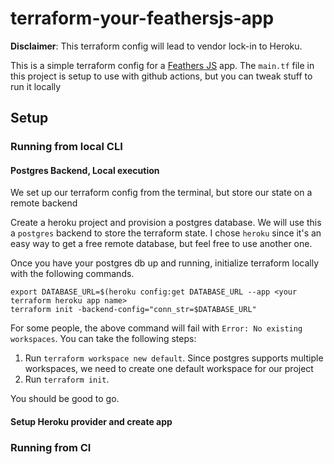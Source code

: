 # terraform-your-feathersjs-app 
**Disclaimer**: This terraform config will lead to vendor lock-in to Heroku.

This is a simple terraform config for a [Feathers JS](https://feathersjs.com/) app.
The `main.tf` file in this project is setup to use with github actions, but you
can tweak stuff to run it locally

## Setup

### Running from local CLI

#### Postgres Backend, Local execution

We set up our terraform config from the terminal, but store our state on a
remote backend

Create a heroku project and provision a postgres database. We will use this
a `postgres` backend to store the terraform state. I chose `heroku` since it's
an easy way to get a free remote database, but feel free to use another one.

Once you have your postgres db up and running, initialize terraform locally
with the following commands.

```{sh}
export DATABASE_URL=$(heroku config:get DATABASE_URL --app <your terraform heroku app name>
terraform init -backend-config="conn_str=$DATABASE_URL"
```

For some people, the above command will fail with `Error: No existing
workspaces`. You can take the following steps:

1. Run `terraform workspace new default`. Since postgres supports multiple
workspaces, we need to create one default workspace for our project
2. Run `terraform init`.

You should be good to go.

#### Setup Heroku provider and create app


### Running from CI

